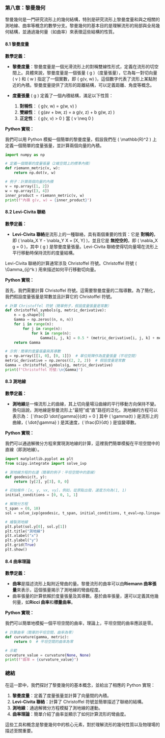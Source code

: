 ### 第八章：黎曼幾何

黎曼幾何是一門研究流形上的幾何結構，特別是研究流形上黎曼度量和與之相關的測地線、曲率等概念的數學分支。黎曼幾何的基本目的是理解流形的局部與全局幾何結構，並通過幾何量（如曲率）來表徵這些結構的性質。

#### 8.1 黎曼度量

**數學定義：**

- **黎曼度量**：黎曼度量是一個光滑流形上的對稱雙線性形式，定義在流形的切空間上。具體來說，黎曼度量是一個張量 \( g \)（度量張量），它為每一對切向量 \( v \) 和 \( w \) 指定了一個實數，即 \( g(v, w) \)，這個數字代表了流形上某點附近的內積。黎曼度量提供了流形的距離結構，可以定義距離、角度等概念。

- **度量張量** \( g \) 定義了一個內積結構，滿足以下性質：
  1. **對稱性**： \( g(v, w) = g(w, v) \)
  2. **雙線性**： \( g(av + bw, z) = a g(v, z) + b g(w, z) \)
  3. **正定性**： \( g(v, v) > 0 \) 當 \( v \neq 0 \)

**Python 實現：**

我們可以用 Python 模擬一個簡單的黎曼度量，假設我們在 \( \mathbb{R}^2 \) 上定義一個簡單的度量張量，並計算兩個向量的內積。

```python
import numpy as np

# 定義一個簡單的度量張量（2維空間上的標準內積）
def riemann_metric(v, w):
    return np.dot(v, w)

# 例子：計算兩個向量的內積
v = np.array([1, 2])
w = np.array([3, 4])
inner_product = riemann_metric(v, w)
print(f"內積 g(v, w) = {inner_product}")
```

#### 8.2 Levi-Civita 聯絡

**數學定義：**

- **Levi-Civita 聯絡**是流形上的一種聯絡，具有兩個重要的性質：它是 **對稱的**，即 \( \nabla_X Y - \nabla_Y X = [X, Y] \)，並且它是 **無挖空的**，即 \( \nabla_X g = 0 \)，其中 \( g \) 是黎曼度量張量。Levi-Civita 聯絡使得切向量場在流形上平行移動時保持流形的度量結構。

Levi-Civita 聯絡的計算通常涉及 Christoffel 符號。Christoffel 符號 \( \Gamma_{ij}^k \) 用來描述如何平行移動切向量。

**Python 實現：**

首先，我們需要計算 Christoffel 符號。這需要黎曼度量的二階導數。為了簡化，我們假設度量張量是常數並且計算它的 Christoffel 符號。

```python
# 計算 Christoffel 符號（簡單例子，假設度量張量是常數）
def christoffel_symbols(g, metric_derivative):
    n = g.shape[0]
    Gamma = np.zeros((n, n, n))
    for i in range(n):
        for j in range(n):
            for k in range(n):
                Gamma[i, j, k] = 0.5 * (metric_derivative[i, j, k] + metric_derivative[j, i, k] - metric_derivative[k, i, j])
    return Gamma

# 示例：簡單的度量張量與其導數
g = np.array([[1, 0], [0, 1]])  # 單位矩陣作為度量張量（平坦空間）
metric_derivative = np.zeros((2, 2, 2))  # 假設度量是常數
Gamma = christoffel_symbols(g, metric_derivative)
print(f"Christoffel 符號:\n{Gamma}")
```

#### 8.3 測地線

**數學定義：**

- **測地線**是一條流形上的曲線，其上切向量場沿曲線的平行移動方向保持不變。換句話說，測地線是黎曼流形上“最短”或“直”路徑的泛化。測地線的方程可以表示為：
  \[
  \frac{D \dot{\gamma}}{dt} = 0
  \]
  其中 \( \gamma(t) \) 是流形上的曲線，\( \dot{\gamma} \) 是其速度，\( \frac{D}{dt} \) 是協變導數。

**Python 實現：**

我們可以通過解微分方程來實現測地線的計算，這裡我們簡單模擬在平坦空間中的直線（即測地線）。

```python
import matplotlib.pyplot as plt
from scipy.integrate import solve_ivp

# 測地線方程的右邊（簡單的例子：平坦空間中的直線）
def geodesic(t, y):
    return [y[2], y[3], 0, 0]

# 初始條件：[x, y, vx, vy]，例如，從原點出發，速度方向為(1, 1)
initial_conditions = [0, 0, 1, 1]

# 解微分方程
t_span = (0, 10)
sol = solve_ivp(geodesic, t_span, initial_conditions, t_eval=np.linspace(0, 10, 100))

# 繪製測地線
plt.plot(sol.y[0], sol.y[1])
plt.title("測地線")
plt.xlabel("x")
plt.ylabel("y")
plt.grid(True)
plt.show()
```

#### 8.4 曲率理論

**數學定義：**

- **曲率**是描述流形上點附近彎曲的量。黎曼流形的曲率可以由**Riemann 曲率張量**來表示，這個張量揭示了測地線的彎曲程度。
- 曲率張量的計算依賴於度量張量及其導數。基於曲率張量，還可以定義其他幾何量，如**Ricci 曲率**和**標量曲率**。

**Python 實現：**

我們可以簡單地模擬一個平坦空間的曲率，理論上，平坦空間的曲率應該是零。

```python
# 計算曲率（簡單的平坦空間，曲率為零）
def curvature(gamma, metric):
    return 0  # 平坦空間的曲率為零

# 示範
curvature_value = curvature(None, None)
print(f"曲率 = {curvature_value}")
```

### 總結

在這一節中，我們探討了黎曼幾何的基本概念，並給出了相應的 Python 實現：

1. **黎曼度量**：定義了度量張量並計算了向量間的內積。
2. **Levi-Civita 聯絡**：計算了 Christoffel 符號並簡單描述了聯絡的結構。
3. **測地線**：通過解微分方程模擬了測地線的運動。
4. **曲率理論**：簡單介紹了曲率並顯示了如何計算流形的彎曲度。

這些工具和概念是黎曼幾何中的核心元素，對於理解流形的幾何性質以及物理場的描述至關重要。